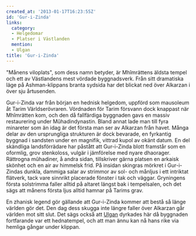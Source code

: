 ```yaml
---
created_at: '2013-01-17T16:23:55Z'
id: 'Gur-i-Zinda'
links:
  category:
  - Helgedomar
  - Platser i Västlanden
  mention:
  - Ulgan
title: 'Gur-i-Zinda'
---
```


"Månens viloplats", som dess namn betyder, är Mhîmrättens äldsta tempel och ett av Västlandens mest
vördade byggnadsverk. Från sitt dramatiska läge på Ashman-klippans branta sydsida har det blickat
ned över Alkarzan i över sju årtusenden.

Gur-i-Zinda var från början en hednisk helgedom, uppförd som mausoleum åt Tarim Världserövraren.
Vördnaden för Tarim försvann dock knappast när Mhîmrätten kom, och den då fallfärdiga byggnaden gavs
en massiv restaurering under Mûhadindynastin. Bland annat lade man till fyra minareter som än idag
är det första man ser av Alkarzan från havet. Många delar av den ursprungliga strukturen är dock
bevarade, en fyrkantig byggnad i sandsten under en magnifik, vittrad kupol av okänt datum. En del
skändliga landsförrädare har påstått att Gur-i-Zinda blott framstår som en oformlig, grov
stenkoloss, vulgär i jämförelse med nyare dhaorager. Rättrogna mûhadiner, å andra sidan, tillskriver
gärna platsen en arkaisk skönhet och en air av himmelsk frid. På insidan skingras mörkret i
Gur-i-Zindas dunkla, dammiga salar av strimmor av sol- och månljus i ett intriktat flätverk, tack
vare sinnrikt placerade fönster i tak och väggar. Gryningens första solstrimma faller alltid på
altaret längst bak i tempelsalen, och det sägs att månens första ljus alltid hamnar på Tarims grav.

En zhanisk legend gör gällande att Gur-i-Zinda kommer att bestå så länge världen gör det. Den dag
dess skugga inte längre faller över Alkarzan går världen mot sitt slut. Det sägs också att [Ulgan]
dyrkades här då byggnaden fortfarande var ett hednatempel, och att man ännu kan nå hans rike via
hemliga gångar under klippan.

  [Ulgan]: Ulgan